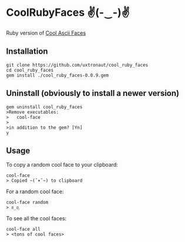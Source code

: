# CoolRubyFaces ✌(-‿-)✌

Ruby version of [Cool Ascii Faces](https://github.com/maxogden/cool-ascii-faces)

## Installation

```
git clone https://github.com/uxtronaut/cool_ruby_faces
cd cool_ruby_faces
gem install ./cool_ruby_faces-0.0.9.gem
```

## Uninstall (obviously to install a newer version)

```
gem uninstall cool_ruby_faces
>Remove executables:
>	cool-face
>
>in addition to the gem? [Yn]
y
```

## Usage

To copy a random cool face to your clipboard:

```
cool-face
> Copied ~(˘▾˘~) to clipboard
```

For a random cool face:

```
cool-face random
> ಠ_ರೃ
```

To see all the cool faces:

```
cool-face all
> <tons of cool faces>
```
